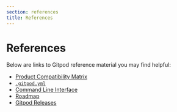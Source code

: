 ```yaml
---
section: references
title: References
---
```


<script context="module">
  export const prerender = true;
</script>

# References

Below are links to Gitpod reference material you may find helpful:

- [Product Compatibility Matrix](/docs/references/product-compatibility-matrix?user)
- [`.gitpod.yml`](/docs/references/gitpod-yml)
- [Command Line Interface](/docs/command-line-interface)
- [Roadmap](/docs/references/roadmap)
- [Gitpod Releases](/docs/references/gitpod-releases)
